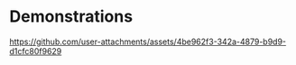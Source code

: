 # Demonstrations



https://github.com/user-attachments/assets/4be962f3-342a-4879-b9d9-d1cfc80f9629




